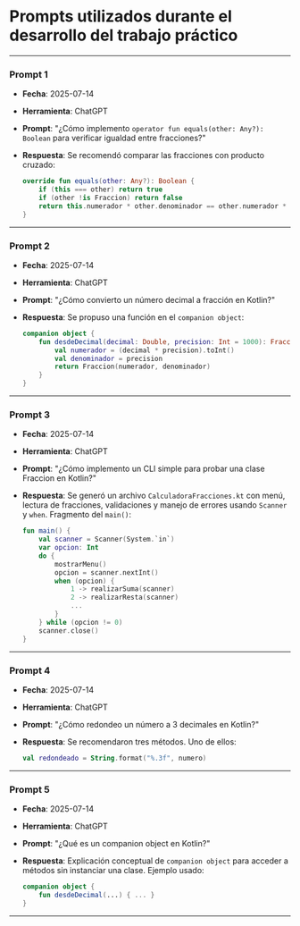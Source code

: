 # Prompts utilizados durante el desarrollo del trabajo práctico

---

### Prompt 1

* **Fecha**: 2025-07-14
* **Herramienta**: ChatGPT
* **Prompt**: "¿Cómo implemento `operator fun equals(other: Any?): Boolean` para verificar igualdad entre fracciones?"
* **Respuesta**: Se recomendó comparar las fracciones con producto cruzado:

  ```kotlin
  override fun equals(other: Any?): Boolean {
      if (this === other) return true
      if (other !is Fraccion) return false
      return this.numerador * other.denominador == other.numerador * this.denominador
  }
  ```

---

### Prompt 2

* **Fecha**: 2025-07-14
* **Herramienta**: ChatGPT
* **Prompt**: "¿Cómo convierto un número decimal a fracción en Kotlin?"
* **Respuesta**: Se propuso una función en el `companion object`:

  ```kotlin
  companion object {
      fun desdeDecimal(decimal: Double, precision: Int = 1000): Fraccion {
          val numerador = (decimal * precision).toInt()
          val denominador = precision
          return Fraccion(numerador, denominador)
      }
  }
  ```

---

### Prompt 3

* **Fecha**: 2025-07-14
* **Herramienta**: ChatGPT
* **Prompt**: "¿Cómo implemento un CLI simple para probar una clase Fraccion en Kotlin?"
* **Respuesta**: Se generó un archivo `CalculadoraFracciones.kt` con menú, lectura de fracciones, validaciones y manejo de errores usando `Scanner` y `when`.
  Fragmento del `main()`:

  ```kotlin
  fun main() {
      val scanner = Scanner(System.`in`)
      var opcion: Int
      do {
          mostrarMenu()
          opcion = scanner.nextInt()
          when (opcion) {
              1 -> realizarSuma(scanner)
              2 -> realizarResta(scanner)
              ...
          }
      } while (opcion != 0)
      scanner.close()
  }
  ```

---

### Prompt 4

* **Fecha**: 2025-07-14
* **Herramienta**: ChatGPT
* **Prompt**: "¿Cómo redondeo un número a 3 decimales en Kotlin?"
* **Respuesta**: Se recomendaron tres métodos. Uno de ellos:

  ```kotlin
  val redondeado = String.format("%.3f", numero)
  ```

---

### Prompt 5

* **Fecha**: 2025-07-14
* **Herramienta**: ChatGPT
* **Prompt**: "¿Qué es un companion object en Kotlin?"
* **Respuesta**: Explicación conceptual de `companion object` para acceder a métodos sin instanciar una clase. Ejemplo usado:

  ```kotlin
  companion object {
      fun desdeDecimal(...) { ... }
  }
  ```

---
